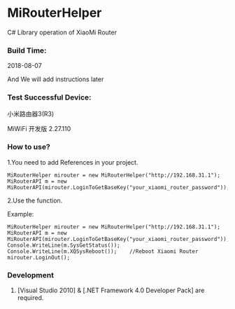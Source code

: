 # MiRouterHelper
C# Library operation of XiaoMi Router


### Build Time:
2018-08-07

And We will add instructions later


### Test Successful Device:
小米路由器3(R3) 	

MiWiFi 开发版 2.27.110

### How to use?
1.You need to add References in your project.

```
MiRouterHelper mirouter = new MiRouterHelper("http://192.168.31.1");
MiRouterAPI m = new MiRouterAPI(mirouter.LoginToGetBaseKey("your_xiaomi_router_password"));
```
2.Use the function.

Example:

```
MiRouterHelper mirouter = new MiRouterHelper("http://192.168.31.1");
MiRouterAPI m = new MiRouterAPI(mirouter.LoginToGetBaseKey("your_xiaomi_router_password"));
Console.WriteLine(m.SysGetStatus());
Console.WriteLine(m.XQSysReboot());    //Reboot Xiaomi Router
mirouter.LoginOut();
```


### Development
1. [Visual Studio 2010] & [.NET Framework 4.0 Developer Pack] are required.
